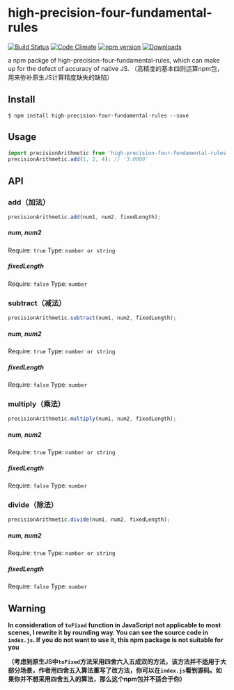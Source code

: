 # high-precision-four-fundamental-rules
[![Build Status](https://travis-ci.org/StevenLikeWatermelon/high-precision-four-fundamental-rules.svg?branch=master)](https://travis-ci.org/StevenLikeWatermelon/high-precision-four-fundamental-rules)   [![Code Climate](https://codeclimate.com/github/StevenLikeWatermelon/high-precision-four-fundamental-rules/badges/gpa.svg)](https://codeclimate.com/github/StevenLikeWatermelon/high-precision-four-fundamental-rules)   [![npm version](https://badge.fury.io/js/high-precision-four-fundamental-rules.svg)](https://badge.fury.io/js/high-precision-four-fundamental-rules)   [![Downloads](http://img.shields.io/npm/dm/high-precision-four-fundamental-rules.svg)](https://www.npmjs.com/package/high-precision-four-fundamental-rules)

a npm packge of high-precision-four-fundamental-rules, which can make up for the defect of accuracy of native JS.
（高精度的基本四则运算npm包，用来弥补原生JS计算精度缺失的缺陷）
## Install
``
$ npm install high-precision-four-fundamental-rules --save
``

## Usage
```js
import precisionArithmetic from 'high-precision-four-fundamental-rules';
precisionArithmetic.add(1, 2, 4); // '3.0000'
```

## API
### add（加法）
```js
precisionArithmetic.add(num1, num2, fixedLength); 
```

##### num, num2
Require: `true`
Type: `number or string`

##### fixedLength
Require: `false`
Type: `number`

### subtract（减法）
```js
precisionArithmetic.subtract(num1, num2, fixedLength); 
```

##### num, num2
Require: `true`
Type: `number or string`

##### fixedLength
Require: `false`
Type: `number`

### multiply（乘法）
```js
precisionArithmetic.multiply(num1, num2, fixedLength); 
```

##### num, num2
Require: `true`
Type: `number or string`

##### fixedLength
Require: `false`
Type: `number`

### divide（除法）
```js
precisionArithmetic.divide(num1, num2, fixedLength); 
```

##### num, num2
Require: `true`
Type: `number or string`

##### fixedLength
Require: `false`
Type: `number`

## Warning

**In consideration of `toFixed` function in JavaScript not applicable to most scenes, I rewrite it by rounding way. You can see the source code in `index.js`. If you do not want to use it, this npm package is not suitable for you**

**（考虑到原生JS中`toFixed`方法采用四舍六入五成双的方法，该方法并不适用于大部分场景，作者用四舍五入算法重写了改方法，你可以在`index.js`看到源码。如果你并不想采用四舍五入的算法，那么这个npm包并不适合于你）**
